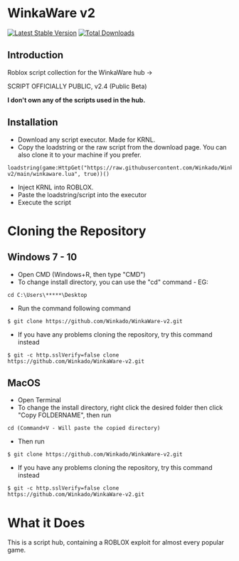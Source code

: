 # WinkaWare v2

[![Latest Stable Version](https://poser.pugx.org/saeven/zf3-circlical-user/v/stable)](https://packagist.org/packages/saeven/zf3-circlical-user)
[![Total Downloads](https://poser.pugx.org/saeven/zf3-circlical-user/downloads)](https://packagist.org/packages/saeven/zf3-circlical-user)

## Introduction

Roblox script collection for the WinkaWare hub →

SCRIPT OFFICIALLY PUBLIC, v2.4 (Public Beta)

**I don't own any of the scripts used in the hub.**

## Installation

* Download any script executor. Made for KRNL.
* Copy the loadstring or the raw script from the download page. You can also clone it to your machine if you prefer.
```
loadstring(game:HttpGet("https://raw.githubusercontent.com/Winkado/WinkaWare-v2/main/winkaware.lua", true))()
```
* Inject KRNL into ROBLOX.
* Paste the loadstring/script into the executor
* Execute the script

# Cloning the Repository

## Windows 7 - 10

* Open CMD (Windows+R, then type "CMD")
* To change install directory, you can use the "cd" command - EG:
```
cd C:\Users\*****\Desktop
```
* Run the command following command
```
$ git clone https://github.com/Winkado/WinkaWare-v2.git
```
* If you have any problems cloning the repository, try this command instead
```
$ git -c http.sslVerify=false clone https://github.com/Winkado/WinkaWare-v2.git
```

## MacOS

* Open Terminal
* To change the install directory, right click the desired folder then click "Copy FOLDERNAME", then run
```
cd (Command+V - Will paste the copied directory)
```
* Then run
```
$ git clone https://github.com/Winkado/WinkaWare-v2.git
```
* If you have any problems cloning the repository, try this command instead
```
$ git -c http.sslVerify=false clone https://github.com/Winkado/WinkaWare-v2.git
```

# What it Does

This is a script hub, containing a ROBLOX exploit for almost every popular game.
